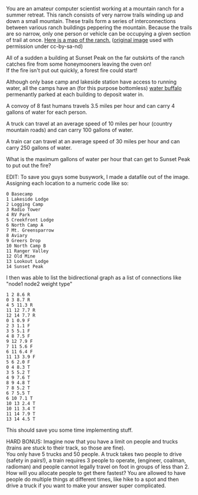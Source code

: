 You are an amateur computer scientist working at a mountain ranch for a summer retreat.  This ranch
consists of very narrow trails winding up and down a small mountain.  These trails form a series of interconnections
between various ranch buildings peppering the mountain.  Because the trails are so narrow, only one person or vehicle can be occupying a given section
of trail at once.  [Here is a map of the ranch.](http://i.imgur.com/ovGcc.jpg) ([original image](http://www.flickr.com/photos/acb/4290387040/sizes/l/) used with permission under cc-by-sa-nd)

All of a sudden a building at Sunset Peak on the far outskirts of the ranch catches fire from some honeymooners leaving the oven on!  
If the fire isn't put out quickly, a forest fire could start!

Although only base camp and lakeside station have access to running water, all the camps have an (for this purpose bottomless) [water buffalo](http://olive-drab.com/idphoto/id_photos_m149.php)
permenantly parked at each building to deposit water in.

A convoy of 8 fast humans travels 3.5 miles per hour and can carry 4 gallons of water for each person.

A truck can travel at an average speed of 10 miles per hour (country mountain roads) and can carry 100 gallons of water.

A train car can travel at an average speed of 30 miles per hour and can carry 250 gallons of water.

What is the maximum gallons of water per hour that can get to Sunset Peak to put out the fire?

EDIT:  To save you guys some busywork, I made a datafile out of the image.  Assigning each location to a numeric code like so:

	0 Basecamp
	1 Lakeside Lodge
	2 Logging Camp
	3 Radio Tower
	4 RV Park
	5 Creekfront Lodge
	6 North Camp A
	7 Mt. Greensparrow
	8 Aviary
	9 Greers Drop
	10 North Camp B
	11 Ranger Valley
	12 Old Mine
	13 Lookout Lodge
	14 Sunset Peak

I then was able to list the bidirectional graph as a list of connections like "node1 node2 weight type"
 
	1 2 8.6 R
	0 3 8.7 R
	4 5 11.3 R
	11 12 7.7 R
	12 14 7.7 R
	0 1 0.9 F
	2 3 1.1 F
	3 5 5.1 F
	4 8 7.5 F
	9 12 7.9 F
	7 11 5.6 F
	6 11 6.4 F
	11 13 3.9 F
	5 6 2.0 F
	0 4 8.3 T
	3 5 5.2 T
	4 9 7.6 T
	8 9 4.8 T
	7 8 5.2 T
	6 7 5.5 T
	6 10 7.1 T
	10 13 2.4 T
	10 11 3.4 T
	11 14 7.9 T
	13 14 4.5 T

This should save you some time implementing stuff.


HARD BONUS:  Imagine now that you have a limit on people and trucks (trains are stuck to their track, so those are fine).  
You only have 5 trucks and 50 people.  A truck takes two people to drive (safety in pairs!), a train requires 3 people to operate, (engineer, coalman, radioman)
and people cannot legally travel on foot in groups of less than 2.  How will you allocate people to get there fastest?  You are allowed to have people do multiple things at different times, like 
hike to a spot and then drive a truck if you want to make your answer super complicated.